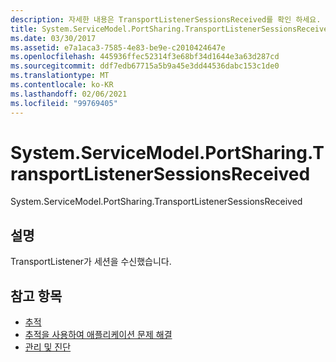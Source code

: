```yaml
---
description: 자세한 내용은 TransportListenerSessionsReceived를 확인 하세요.
title: System.ServiceModel.PortSharing.TransportListenerSessionsReceived
ms.date: 03/30/2017
ms.assetid: e7a1aca3-7585-4e83-be9e-c2010424647e
ms.openlocfilehash: 445936ffec52314f3e68bf34d1644e3a63d287cd
ms.sourcegitcommit: ddf7edb67715a5b9a45e3dd44536dabc153c1de0
ms.translationtype: MT
ms.contentlocale: ko-KR
ms.lasthandoff: 02/06/2021
ms.locfileid: "99769405"
---
```

# <a name="systemservicemodelportsharingtransportlistenersessionsreceived"></a>System.ServiceModel.PortSharing.TransportListenerSessionsReceived

System.ServiceModel.PortSharing.TransportListenerSessionsReceived  
  
## <a name="description"></a>설명  

 TransportListener가 세션을 수신했습니다.  
  
## <a name="see-also"></a>참고 항목

- [추적](index.md)
- [추적을 사용하여 애플리케이션 문제 해결](using-tracing-to-troubleshoot-your-application.md)
- [관리 및 진단](../index.md)
